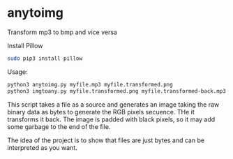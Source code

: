 # anytoimg
Transform mp3 to bmp and vice versa


Install Pillow

```bash
sudo pip3 install pillow
```

Usage:

```bash
python3 anytoimg.py myfile.mp3 myfile.transformed.png
python3 imgtoany.py myfile.transformed.png myfile.transformed-back.mp3
```
 
This script takes a file as a source and generates an image taking the raw binary data as bytes to generate the RGB pixels secuence.
THe it transforms it back. The image is padded with black pixels, so it may add some garbage to the end of the file. 

The idea of the project is to show that files are just bytes and can be interpreted as you want.